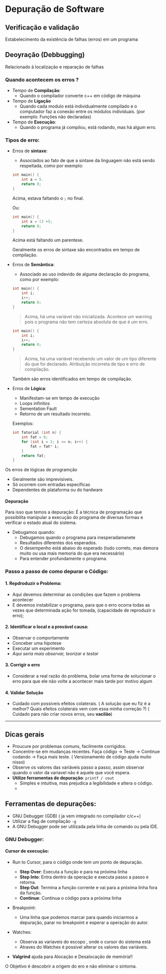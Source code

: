# Depuração de Software 

## Verificação e validação
Estabelecimento da existência de falhas (erros) em um programa

## Deoyração (Debbugging)
Relacionado à localização e reparação de falhas


### Quando acontecem os erros ? 
* Tempo de **Compilação**:
    * Quando o compilador converte c++ em código de máquina
* Tempo de **Ligação**
    * Quando cada modulo está individualmente compilado e o computador faz a conexão entre os módulos individuais. (por exemplo: Funções não declaradas)
* Tempo de **Execução**:
    * Quando o programa já compilou, está rodando, mas há algum erro.

### Tipos de erro:

* Erros de **sintaxe**: 
    * Associados ao fato de que a sintaxe da linguagem não está sendo respeitada, como por exemplo: 
    ```c++
    int main() {
        int a = 5.
        return 0;
    }
    ```
    Acima, estava faltando o `;` no final.

    Ou: 
    ```c++
    int main() {
        int x = (3 +5;
        return 0;
    }
    ```
    Acima está faltando um parentese. 

    Geralmente os erros de sintaxe são encontrados em tempo de compilação.
* Erros de **Semântica**:
    * Associado ao uso indevido de alguma declaração do programa, como por exemplo: 

    ```c++
    int main() {
        int i;
        i++;
        return 0;
    }
    ```
    > Acima, há uma variável não inicializada. Acontece um warning pois o programa não tem certeza absoluta de que é um erro.

    
    ```c++
    int main() {
        int i;
        i++;
        return 0;
    }
    ```

    > Acima, há uma variável recebendo um valor de um tipo diferente do que foi declarado. Atribuição incorreta de tipo e erro de compilação.


    Também são erros identificados em tempo de compilação.

* Erros de **Lógica**:
    * Manifestam-se em tempo de execução
    * Loops infinitos
    * Sementation Fault
    * Retorno de um resultado incorreto.

    Exemplos: 
    ```c++ 
    int fatorial (int n) {
        int fat = 0;
        for (int i = 2; i <= n; i++) {
            fat = fat* i;
        }
        return fat;
    }
    ```

Os erros de lógicas de programção

*  Geralmente são imprevisíveis.
* Só ocorrem com entradas específicas
* Dependentes de plataforma ou do hardware



#### Depuração

Para isso que temos a depuração: É a técnica de programação que possibilita manipular a execução do programa de diversas formas e verificar o estado atual do sistema.
* Debugamos quando: 
    * Debugamos quando o programa para inesperadamanete
    * Resultados diferentes dos esperados.
    * O desempenho está abaixo do esperado (tudo correto, mas demora muito  ou usa mais memoria do que era necessário)
    * Para entender profundamente o programa.



### Passo a passo de como depurar o Código: 

#### 1. Repdroduzir o Problema:
* Aqui devemos determinar as condições que fazem o problema acontecer
* E devemos instabilizar o programa, para que o erro ocorra todas as vezes que determinada ação for tomada, (capacidade de reproduzir o erro);

#### 2. Identificar o local e a provável causa: 
* Observar o comportamente
* Conceber uma hipotese
* Executar um experimento
* *Aqui seria mais observar, teorizar e testar*

#### 3. Corrigir o erro
* Considerar a real razão do problema, bolar uma forma de solucionar o erro para que ele não volte a acontecer mais tarde por motivo algum 

#### 4. Validar Solução
* Cuidado com possiveis efeitos colaterais.  ( A solução que eu fiz é a melhor? Quais efeitos colaterais vem com essa minha correção ?) ( Cuidado para não criar novos erros, seu **vacilão**)



<hr>

## Dicas gerais 

* Proucure por problemas comuns, facilmente corrigidos.
* Concentre-se em mudanças recentes. Faça código -> Teste -> Continue codando -> Faça mais teste. ( Versionamento de código ajuda muito nisso)
* Observe os valores das variáveis passo a passo, assim observar quando o valor da variavel não é aquele que você espera.
* **Utilize ferramentas de depuração**: `printf / cout`
    * Simples e intuitiva, mas prejudica a legibilidade e altera o código. 
    *

## Ferramentas de depurações: 

* GNU Debugger (GDB) ( ja vem integrado no compilador c/c++)
* Utilizar a flag de compilação `-g`
* A GNU Debugger pode ser utilizada pela linha de comando ou pela IDE. 

### GNU Debugger: 
#### Cursor de execução: 
* Run to Cursor, para o código onde tem um ponto de depuração.
    * **Step Over**: Executa a função e para na próxima linha
    * **Step Into**: Entra dentro da operação e executa passo a passo e retorna.
    * **Step Out**: Termina a função corrente e vai para a próxima linha fora da função. 
    * **Continue**: Continua o código para a próxima linha

* Breakpoint: 
    * Uma linha que podemos marcar para quando iniciarmos a depuração, parar no breakpoint e esperar a operação do autor.

* Watches:
    * Observa as variaveis do escopo , onde o cursor do sistema está
    * Atraves do Watches é possivel alterar os valores das variáveis. 

* **Valgrind** ajuda para Alocação e Desalocação de memória!! 


O Objetivo é descobrir a origem do ero e não eliminar o sintoma.
